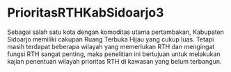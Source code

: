 # PrioritasRTHKabSidoarjo3
Sebagai salah satu kota dengan komoditas utama pertambakan, Kabupaten Sidoarjo memiliki cakupan Ruang Terbuka Hijau yang cukup luas. Tetapi masih terdapat beberapa wilayah yang memerlukan RTH dan mengingat fungsi RTH sangat penting, maka penelitian ini bertujuan untuk melakukan kajian penentuan wilayah prioritas RTH di kawasan yang belum terbangun.
